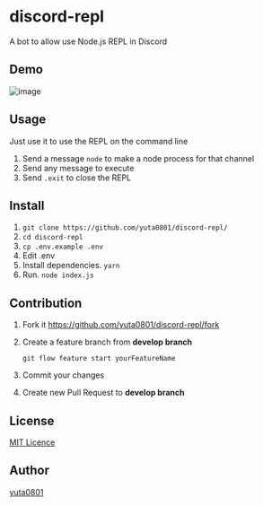 # discord-repl

A bot to allow use Node.js REPL in Discord

## Demo

![image](https://i.imgur.com/a7BXFEn.png)

## Usage

Just use it to use the REPL on the command line

1. Send a message `node` to make a node process for that channel
2. Send any message to execute
3. Send `.exit` to close the REPL

## Install

1. `git clone https://github.com/yuta0801/discord-repl/`
2. `cd discord-repl`
3. `cp .env.example .env`
4. Edit .env
5. Install dependencies. `yarn`
6. Run. `node index.js`

## Contribution

1. Fork it <https://github.com/yuta0801/discord-repl/fork>

2. Create a feature branch from **develop branch**

   `git flow feature start yourFeatureName`

3. Commit your changes

4. Create new Pull Request to **develop branch**

## License

[MIT Licence](https://github.com/yuta0801/discord-repl/blob/master/LICENSE)

## Author

[yuta0801](https://github.com/yuta0801)
